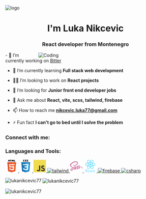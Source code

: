 ![logo](https://wallpapercave.com/wp/wp4923981.jpg)
<h1 align="center">I'm Luka Nikcevic</h1>
<h3 align="center">React developer from Montenegro</h3>
<img align="right" alt="Coding" width="400" src="https://media.tenor.com/NOYF3f82b_gAAAAC/programmer.gif">
- 🔭 I’m currently working on <a href="https://github.com/LukaNikcevic77/Bitter">Bitter</a>

- 🌱 I’m currently learning **Full stack web development**

- 👨‍💻 I’m looking to work on **React projects**

- 💼 I’m looking for **Junior front end developer jobs**

- 💬 Ask me about **React, vite, scss, tailwind, firebase**

- 📫 How to reach me **nikcevic.luka77@gmail.com**

- ⚡ Fun fact **I can't go to bed until I solve the problem**

<h3 align="left">Connect with me:</h3>
<p align="left">
</p>

<h3 align="left">Languages and Tools:</h3>
<p align="left"> 
  <a href="https://www.w3.org/html/" target="_blank" rel="noreferrer"> 
    <img src="https://raw.githubusercontent.com/devicons/devicon/master/icons/html5/html5-original-wordmark.svg" alt="html5" width="40" height="40"/> 
  </a>
  
  <a href="https://www.w3schools.com/css/" target="_blank" rel="noreferrer"> 
    <img src="https://raw.githubusercontent.com/devicons/devicon/master/icons/css3/css3-original-wordmark.svg" alt="css3" width="40" height="40"/> 
  </a>
  
  <a href="https://developer.mozilla.org/en-US/docs/Web/JavaScript" target="_blank" rel="noreferrer"> 
    <img src="https://raw.githubusercontent.com/devicons/devicon/master/icons/javascript/javascript-original.svg" alt="javascript" width="40" height="40"/> 
  </a>
  
  <a href="https://tailwindcss.com/" target="_blank" rel="noreferrer">
    <img src="https://www.vectorlogo.zone/logos/tailwindcss/tailwindcss-icon.svg" alt="tailwind" width="40" height="40"/> 
  </a>
  
  <a href="https://sass-lang.com" target="_blank" rel="noreferrer">
    <img src="https://raw.githubusercontent.com/devicons/devicon/master/icons/sass/sass-original.svg" alt="sass" width="40" height="40"/> 
  </a>
  
  <a href="https://reactjs.org/" target="_blank" rel="noreferrer"> 
    <img src="https://raw.githubusercontent.com/devicons/devicon/master/icons/react/react-original-wordmark.svg" alt="react" width="40" height="40"/>
  </a>
  
   
  
  <a href="https://firebase.google.com/" target="_blank" rel="noreferrer"> 
    <img src="https://www.vectorlogo.zone/logos/firebase/firebase-icon.svg" alt="firebase" width="40" height="40"/> 
  </a>
  
  <a href="https://vitejs.dev" target="_blank" rel="noreferrer">
    <img src="https://vitejs.dev/logo.svg" alt="csharp" width="40" height="40"/>
  </a>
    
</p>

<p><img align="left" src="https://github-readme-stats.vercel.app/api/top-langs?username=lukanikcevic77&show_icons=true&locale=en&layout=compact" alt="lukanikcevic77" /></p>

<p>&nbsp;<img align="center" src="https://github-readme-stats.vercel.app/api?username=lukanikcevic77&show_icons=true&locale=en" alt="lukanikcevic77" /></p>

<p><img align="center" src="https://github-readme-streak-stats.herokuapp.com/?user=lukanikcevic77&" alt="lukanikcevic77" /></p>

